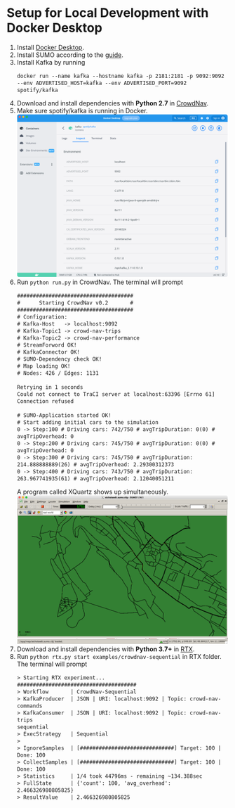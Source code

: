 # Setup for Local Development with Docker Desktop

1. Install [Docker Desktop](https://www.docker.com/products/docker-desktop/).
2. Install SUMO according to the [guide](https://sumo.dlr.de/docs/Installing/index.html).
3. Install Kafka by running
   ```shell
   docker run --name kafka --hostname kafka -p 2181:2181 -p 9092:9092 --env ADVERTISED_HOST=kafka --env ADVERTISED_PORT=9092 spotify/kafka
   ```
4. Download and install dependencies with **Python 2.7** in [CrowdNav](https://github.com/imchell/CrowdNav).
5. Make sure spotify/kafka is running in Docker.
   ![spotify/kafka](illustrations/docker.png)
6. Run `python run.py` in CrowdNav. The terminal will prompt
   ```shell
   #####################################
   #      Starting CrowdNav v0.2       #
   #####################################
   # Configuration:
   # Kafka-Host   -> localhost:9092
   # Kafka-Topic1 -> crowd-nav-trips
   # Kafka-Topic2 -> crowd-nav-performance
   # StreamForword OK!
   # KafkaConnector OK!
   # SUMO-Dependency check OK!
   # Map loading OK! 
   # Nodes: 426 / Edges: 1131
   
   Retrying in 1 seconds
   Could not connect to TraCI server at localhost:63396 [Errno 61] Connection refused
   
   # SUMO-Application started OK!
   # Start adding initial cars to the simulation
   0 -> Step:100 # Driving cars: 742/750 # avgTripDuration: 0(0) # avgTripOverhead: 0
   0 -> Step:200 # Driving cars: 745/750 # avgTripDuration: 0(0) # avgTripOverhead: 0
   0 -> Step:300 # Driving cars: 745/750 # avgTripDuration: 214.888888889(26) # avgTripOverhead: 2.29300312373
   0 -> Step:400 # Driving cars: 743/750 # avgTripDuration: 263.967741935(61) # avgTripOverhead: 2.12040051211
   ```
   A program called XQuartz shows up simultaneously.
   ![xquartz](illustrations/xquartz.png)
7. Download and install dependencies with **Python 3.7+** in [RTX](https://github.com/imchell/RTX).
8. Run `python rtx.py start examples/crowdnav-sequential` in RTX folder. The terminal will prompt
   ```shell
   > Starting RTX experiment...
   ######################################
   > Workflow       | CrowdNav-Sequential
   > KafkaProducer  | JSON | URI: localhost:9092 | Topic: crowd-nav-commands
   > KafkaConsumer  | JSON | URI: localhost:9092 | Topic: crowd-nav-trips
   sequential
   > ExecStrategy   | Sequential
   >
   > IgnoreSamples  | [##############################] Target: 100 | Done: 100  
   > CollectSamples | [##############################] Target: 100 | Done: 100
   > Statistics     | 1/4 took 44796ms - remaining ~134.388sec
   > FullState      | {'count': 100, 'avg_overhead': 2.466326980805825}
   > ResultValue    | 2.466326980805825
   ```